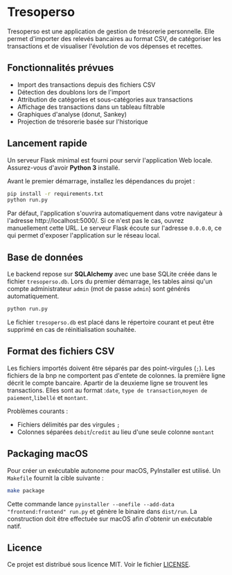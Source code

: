 # Tresoperso

Tresoperso est une application de gestion de trésorerie personnelle. Elle permet d'importer des relevés bancaires au format CSV, de catégoriser les transactions et de visualiser l'évolution de vos dépenses et recettes.

## Fonctionnalités prévues

- Import des transactions depuis des fichiers CSV
- Détection des doublons lors de l'import
- Attribution de catégories et sous-catégories aux transactions
- Affichage des transactions dans un tableau filtrable
- Graphiques d'analyse (donut, Sankey)
- Projection de trésorerie basée sur l'historique

## Lancement rapide

Un serveur Flask minimal est fourni pour servir l'application Web locale. Assurez-vous d'avoir **Python&nbsp;3** installé.

Avant le premier démarrage, installez les dépendances du projet&nbsp;:

```bash
pip install -r requirements.txt
python run.py
```

Par défaut, l'application s'ouvrira automatiquement dans votre navigateur à l'adresse http://localhost:5000/.
Si ce n'est pas le cas, ouvrez manuellement cette URL.
Le serveur Flask écoute sur l'adresse `0.0.0.0`, ce qui permet d'exposer
l'application sur le réseau local.

## Base de données

Le backend repose sur **SQLAlchemy** avec une base SQLite créée dans le
fichier `tresoperso.db`. Lors du premier démarrage, les tables ainsi qu'un
compte administrateur `admin` (mot de passe `admin`) sont générés
automatiquement.

```bash
python run.py
```

Le fichier `tresoperso.db` est placé dans le répertoire courant et peut être
supprimé en cas de réinitialisation souhaitée.

## Format des fichiers CSV

Les fichiers importés doivent être séparés par des point-virgules (`;`). 
Les fichiers de la bnp ne comportent pas d'entete de colonnes. la première ligne décrit le compte bancaire. Apartir de la deuxieme ligne se trouvent les transactions.
Elles sont au format :`date`, `type de transaction`,`moyen de paiement`,`libellé` et
`montant`.


Problèmes courants :

- Fichiers délimités par des virgules `;`
- Colonnes séparées `debit`/`credit` au lieu d'une seule colonne `montant`

## Packaging macOS

Pour créer un exécutable autonome pour macOS, PyInstaller est utilisé. Un
`Makefile` fournit la cible suivante :

```bash
make package
```

Cette commande lance `pyinstaller --onefile --add-data "frontend:frontend" run.py`
et génère le binaire dans `dist/run`. La construction doit être effectuée sur
macOS afin d'obtenir un
exécutable natif.

## Licence

Ce projet est distribué sous licence MIT. Voir le fichier [LICENSE](LICENSE).
